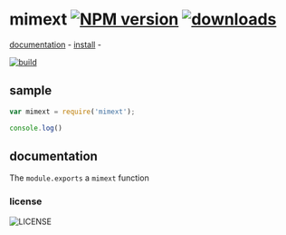 # mimext [![NPM version][badge-version]][x-npm] [![downloads][badge-downloads]][x-npm]

[documentation](#documentation) -
[install](#install) -

[![build][badge-build]][x-travis]

## sample
```js
var mimext = require('mimext');

console.log()
```

## documentation

The `module.exports` a `mimext` function

### license

![LICENSE](http://img.shields.io/npm/l/mimext.svg?style=flat-square)

[x-npm]: https://npmjs.org/package/mimext
[x-travis]: https://travis-ci.org/stringparser/mimext/builds
[badge-build]: http://img.shields.io/travis/stringparser/mimext/master.svg?style=flat-square
[badge-version]: http://img.shields.io/npm/v/mimext.svg?style=flat-square
[badge-downloads]: http://img.shields.io/npm/dm/mimext.svg?style=flat-square
